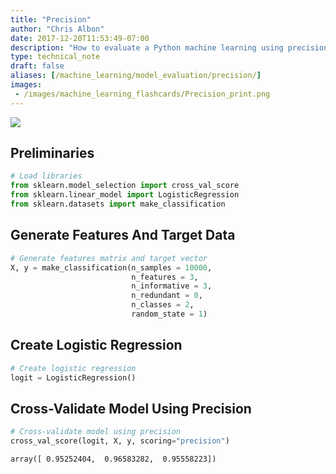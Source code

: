 ```yaml
---
title: "Precision"
author: "Chris Albon"
date: 2017-12-20T11:53:49-07:00
description: "How to evaluate a Python machine learning using precision."
type: technical_note
draft: false
aliases: [/machine_learning/model_evaluation/precision/]
images:
 - /images/machine_learning_flashcards/Precision_print.png
---
```

<a alt="Precision" href="https://machinelearningflashcards.com">
    <img src="/images/machine_learning_flashcards/Precision_print.png" class="flashcard center-block">
</a>

## Preliminaries


```python
# Load libraries
from sklearn.model_selection import cross_val_score
from sklearn.linear_model import LogisticRegression
from sklearn.datasets import make_classification
```

## Generate Features And Target Data


```python
# Generate features matrix and target vector
X, y = make_classification(n_samples = 10000,
                           n_features = 3,
                           n_informative = 3,
                           n_redundant = 0,
                           n_classes = 2,
                           random_state = 1)
```

## Create Logistic Regression


```python
# Create logistic regression
logit = LogisticRegression()
```

## Cross-Validate Model Using Precision


```python
# Cross-validate model using precision
cross_val_score(logit, X, y, scoring="precision")
```




    array([ 0.95252404,  0.96583282,  0.95558223])


